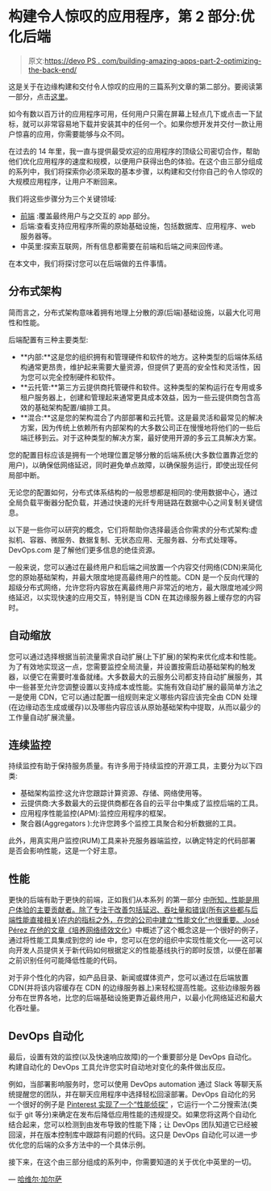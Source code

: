# 构建令人惊叹的应用程序，第 2 部分:优化后端

> 原文:[https://devo PS . com/building-amazing-apps-part-2-optimizing-the-back-end/](https://devops.com/building-amazing-apps-part-2-optimizing-the-back-end/)

这是关于在边缘构建和交付令人惊叹的应用的三篇系列文章的第二部分。要阅读第一部分，点击[这里](https://devops.com/building-amazing-apps-part-1-optimizing-the-front-end/)。

如今有数以百万计的应用程序可用，任何用户只需在屏幕上轻点几下或点击一下鼠标，就可以非常容易地下载并安装其中的任何一个。如果你想开发并交付一款让用户惊喜的应用，你需要能够与众不同。

在过去的 14 年里，我一直与提供最受欢迎的应用程序的顶级公司密切合作，帮助他们优化应用程序的速度和规模，以便用户获得出色的体验。在这个由三部分组成的系列中，我们将探索你必须采取的基本步骤，以构建和交付你自己的令人惊叹的大规模应用程序，让用户不断回来。

我们将这些步骤分为三个关键领域:

*   [前端](https://devops.com/building-amazing-apps-part-1-optimizing-the-front-end/) :覆盖最终用户与之交互的 app 部分。
*   后端:查看支持应用程序所需的原始基础设施，包括数据库、应用程序、web 服务器等。
*   中英里:探索互联网，所有信息都需要在前端和后端之间来回传递。

在本文中，我们将探讨您可以在后端做的五件事情。

## **分布式架构**

简而言之，分布式架构意味着拥有地理上分散的源(后端)基础设施，以最大化可用性和性能。

后端配置有三种主要类型:

*   **内部:**这是您的组织拥有和管理硬件和软件的地方。这种类型的后端体系结构通常更昂贵，维护起来需要大量资源，但提供了更高的安全性和灵活性，因为您可以完全控制硬件和软件。
*   **云托管:**第三方云提供商托管硬件和软件。这种类型的架构运行在专用或多租户服务器上，创建和管理起来通常更具成本效益，因为一些云提供商包含高效的基础架构配置/编排工具。
*   **混合:**这是您的架构混合了内部部署和云托管。这是最灵活和最常见的解决方案，因为传统上依赖所有内部架构的大多数公司正在慢慢地将他们的一些后端迁移到云。对于这种类型的解决方案，最好使用开源的多云工具解决方案。

您的配置目标应该是拥有一个地理位置足够分散的后端系统(大多数位置靠近您的用户)，以确保低网络延迟，同时避免单点故障，以确保服务运行，即使出现任何局部中断。

无论您的配置如何，分布式体系结构的一般思想都是相同的:使用数据中心，通过全局负载平衡器分配负载，并通过快速的光纤专用链路在数据中心之间复制关键信息。

以下是一些你可以研究的概念，它们将帮助你选择最适合你需求的分布式架构:虚拟机、容器、微服务、数据复制、无状态应用、无服务器、分布式处理等。DevOps.com 是了解他们更多信息的绝佳资源。

一般来说，您可以通过在最终用户和后端之间放置一个内容交付网络(CDN)来简化您的原始基础架构，并最大限度地提高最终用户的性能。CDN 是一个反向代理的超级分布式网络，允许您将内容放在离最终用户非常近的地方，最大限度地减少网络延迟，以实现快速的应用交互，特别是当 CDN 在其边缘服务器上缓存您的内容时。

## **自动缩放**

您可以通过选择根据当前流量需求自动扩展(上下扩展)的架构来优化成本和性能。为了有效地实现这一点，您需要监控全局流量，并设置按需启动基础架构的触发器，以便它在需要时准备就绪。大多数最大的云服务公司都支持自动扩展服务，其中一些甚至允许您调整设置以支持成本或性能。实施有效自动扩展的最简单方法之一是使用 CDN，它可以通过配置一组规则来定义哪些内容应该完全由 CDN 处理(在边缘动态生成或缓存)以及哪些内容应该从原始基础架构中提取，从而以最少的工作量自动扩展流量。

## **连续监控**

持续监控有助于保持服务质量。有许多用于持续监控的开源工具，主要分为以下四类:

*   基础架构监控:这允许您跟踪计算资源、存储、网络使用等。
*   云提供商:大多数最大的云提供商都在各自的云平台中集成了监控后端的工具。
*   应用程序性能监控(APM):监控应用程序的框架。
*   聚合器(Aggregators ):允许您跨多个监控工具聚合和分析数据的工具。

此外，用真实用户监控(RUM)工具来补充服务器端监控，以确定特定的代码部署是否会影响性能，这是一个好主意。

## **性能**

更快的后端有助于更快的前端，正如我们从本系列 的第一部分 [中所知，性能是用户体验的主要贡献者。除了专注于改善包括延迟、吞吐量和错误(所有这些都与后端性能直接相关)在内的指标之外，在您的公司中建立“性能文化”也很重要。José Pérez 在他的文章《](https://devops.com/building-amazing-apps-part-1-optimizing-the-front-end/)[培养网络绩效文化](https://jmperezperez.com/fostering-web-performance-culture/)》中概述了这个概念这是一个很好的例子，通过将性能工具集成到您的 ide 中，您可以在您的组织中实现性能文化——这可以向开发人员提供关于新代码如何根据定义的性能基线执行的即时反馈，以便在部署之前识别任何可能降低性能的代码。

对于非个性化的内容，如产品目录、新闻或媒体资产，您可以通过在后端放置 CDN(并将该内容缓存在 CDN 的边缘服务器上)来轻松提高性能。这些边缘服务器分布在世界各地，比您的后端基础设施更靠近最终用户，以最小化网络延迟和最大化吞吐量。

## **DevOps 自动化**

最后，设置有效的监控(以及快速响应故障)的一个重要部分是 DevOps 自动化。构建自动化的 DevOps 工具允许您实时自动地对变化的条件做出反应。

例如，当部署影响服务时，您可以使用 DevOps automation 通过 Slack 等聊天系统提醒您的团队，并在聊天应用程序中选择轻松回滚部署。DevOps 自动化的另一个很好的例子是 [Pinterest 实现了一个“性能侦探”](https://github.com/cshaver/perfmatters-notes/blob/master/day-1/Making-Pinterest-Fast_Jess-Michelle-Sarah.md) ，它运行一个二分搜索法(类似于 git 等分)来确定在发布后降低应用性能的违规提交。如果您将这两个自动化结合起来，您可以检测到由发布导致的性能下降；让 DevOps 团队知道它已经被回滚，并在版本控制库中跟踪有问题的代码。这只是 DevOps 自动化可以进一步优化您的后端的众多方法中的一个具体示例。

接下来，在这个由三部分组成的系列中，你需要知道的关于优化中英里的一切。

— [哈维尔·加尔萨](https://devops.com/author/javier-garza/)